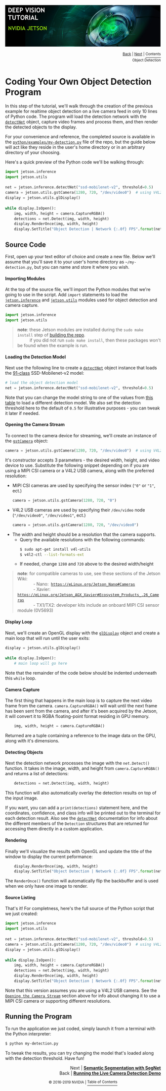 <img src="https://github.com/dusty-nv/jetson-inference/raw/master/docs/images/deep-vision-header.jpg">
<p align="right"><sup><a href="detectnet-camera-2.md">Back</a> | <a href="segnet-console-2.md">Next</a> | </sup><a href="../README.md#hello-ai-world"><sup>Contents</sup></a>
<br/>
<sup>Object Detection</sup></p>

# Coding Your Own Object Detection Program

In this step of the tutorial, we'll walk through the creation of the previous example for realtime object detection on a live camera feed in only 10 lines of Python code.  The program will load the detection network with the [`detectNet`](https://rawgit.com/dusty-nv/jetson-inference/python/docs/html/python/jetson.inference.html#detectNet) object, capture video frames and process them, and then render the detected objects to the display.

For your convenience and reference, the completed source is available in the [`python/examples/my-detection.py`](../python/examples/my-detection.py) file of the repo, but the guide below will act like they reside in the user's home directory or in an arbitrary directory of your choosing.  

Here's a quick preview of the Python code we'll be walking through:

``` python
import jetson.inference
import jetson.utils

net = jetson.inference.detectNet("ssd-mobilenet-v2", threshold=0.5)
camera = jetson.utils.gstCamera(1280, 720, "/dev/video0")  # using V4L2
display = jetson.utils.glDisplay()

while display.IsOpen():
	img, width, height = camera.CaptureRGBA()
	detections = net.Detect(img, width, height)
	display.RenderOnce(img, width, height)
	display.SetTitle("Object Detection | Network {:.0f} FPS".format(net.GetNetworkFPS()))
```

## Source Code

First, open up your text editor of choice and create a new file.  Below we'll assume that you'll save it to your user's home directory as `~/my-detection.py`, but you can name and store it where you wish.

#### Importing Modules

At the top of the source file, we'll import the Python modules that we're going to use in the script.  Add `import` statements to load the [`jetson.inference`](https://rawgit.com/dusty-nv/jetson-inference/python/docs/html/python/jetson.inference.html) and [`jetson.utils`](https://rawgit.com/dusty-nv/jetson-inference/python/docs/html/python/jetson.utils.html) modules used for object detection and camera capture.

``` python
import jetson.inference
import jetson.utils
```

> **note**:  these Jetson modules are installed during the `sudo make install` step of [building the repo](building-repo-2.md#compiling-the-project).  
> &nbsp;&nbsp;&nbsp;&nbsp;&nbsp;&nbsp;&nbsp;&nbsp;&nbsp;&nbsp;if you did not run `sudo make install`, then these packages won't be found when the example is run.  

#### Loading the Detection Model

Next use the following line to create a [`detectNet`](https://rawgit.com/dusty-nv/jetson-inference/python/docs/html/python/jetson.inference.html#detectNet) object instance that loads the [91-class](../data/networks/ssd_coco_labels.txt) SSD-Mobilenet-v2 model:

``` python
# load the object detection model
net = jetson.inference.detectNet("ssd-mobilenet-v2", threshold=0.5)
```

Note that you can change the model string to one of the values from [this table](detectnet-console-2.md#pre-trained-detection-models-available) to load a different detection model.  We also set the detection threshold here to the default of `0.5` for illustrative purposes - you can tweak it later if needed.

#### Opening the Camera Stream

To connect to the camera device for streaming, we'll create an instance of the [`gstCamera`](https://rawgit.com/dusty-nv/jetson-inference/pytorch/docs/html/python/jetson.utils.html#gstCamera) object:

``` python
camera = jetson.utils.gstCamera(1280, 720, "/dev/video0")  # using V4L2
```

It's constructor accepts 3 parameters - the desired width, height, and video device to use.  Substitute the following snippet depending on if you are using a MIPI CSI camera or a V4L2 USB camera, along with the preferred resolution:

- MIPI CSI cameras are used by specifying the sensor index (`"0"` or `"1"`, ect.)  
	``` python
	camera = jetson.utils.gstCamera(1280, 720, "0")
	```
- V4L2 USB cameras are used by specifying their `/dev/video` node (`"/dev/video0"`, `"/dev/video1"`, ect.)  
	``` python
	camera = jetson.utils.gstCamera(1280, 720, "/dev/video0")
	```
- The width and height should be a resolution that the camera supports.
     - Query the available resolutions with the following commands:  
          ``` bash
          $ sudo apt-get install v4l-utils
          $ v4l2-ctl --list-formats-ext
          ```
	- If needed, change `1280` and `720` above to the desired width/height

> **note**:  for compatible cameras to use, see these sections of the Jetson Wiki: <br/>
> &nbsp;&nbsp;&nbsp;&nbsp;&nbsp;&nbsp;&nbsp;&nbsp;&nbsp;&nbsp;&nbsp;&nbsp;&nbsp;- Nano:&nbsp;&nbsp;[`https://eLinux.org/Jetson_Nano#Cameras`](https://elinux.org/Jetson_Nano#Cameras) <br/>
> &nbsp;&nbsp;&nbsp;&nbsp;&nbsp;&nbsp;&nbsp;&nbsp;&nbsp;&nbsp;&nbsp;&nbsp;&nbsp;- Xavier:  [`https://eLinux.org/Jetson_AGX_Xavier#Ecosystem_Products_.26_Cameras`](https://elinux.org/Jetson_AGX_Xavier#Ecosystem_Products_.26_Cameras) <br/>
> &nbsp;&nbsp;&nbsp;&nbsp;&nbsp;&nbsp;&nbsp;&nbsp;&nbsp;&nbsp;&nbsp;&nbsp;&nbsp;- TX1/TX2:  developer kits include an onboard MIPI CSI sensor module (0V5693)<br/>

#### Display Loop

Next, we'll create an OpenGL display with the [`glDisplay`](https://rawgit.com/dusty-nv/jetson-inference/pytorch/docs/html/python/jetson.utils.html#glDisplay) object and create a main loop that will run until the user exits:

``` python
display = jetson.utils.glDisplay()

while display.IsOpen():
	# main loop will go here
```

Note that the remainder of the code below should be indented underneath this `while` loop.

#### Camera Capture

The first thing that happens in the main loop is to capture the next video frame from the camera.  `camera.CaptureRGBA()` will wait until the next frame has been sent from the camera, and after it's been acquired by the Jetson, it will convert it to RGBA floating-point format residing in GPU memory.

``` python
	img, width, height = camera.CaptureRGBA()
```

Returned are a tuple containing a reference to the image data on the GPU, along with it's dimensions.

#### Detecting Objects

Next the detection network processes the image with the `net.Detect()` function.  It takes in the image, width, and height from `camera.CaptureRGBA()` and returns a list of detections:

``` python
	detections = net.Detect(img, width, height)
```

This function will also automatically overlay the detection results on top of the input image.

If you want, you can add a `print(detections)` statement here, and the coordinates, confidence, and class info will be printed out to the terminal for each detection result.  Also see the [`detectNet`](https://rawgit.com/dusty-nv/jetson-inference/python/docs/html/python/jetson.inference.html#detectNet) documentation for info about the different members of the `Detection` structures that are returned for accessing them directly in a custom application.

#### Rendering

Finally we'll visualize the results with OpenGL and update the title of the window to display the current peformance:

``` python
	display.RenderOnce(img, width, height)
	display.SetTitle("Object Detection | Network {:.0f} FPS".format(net.GetNetworkFPS()))
```

The `RenderOnce()` function will automatically flip the backbuffer and is used when we only have one image to render.

#### Source Listing

That's it!  For completness, here's the full source of the Python script that we just created:

``` python
import jetson.inference
import jetson.utils

net = jetson.inference.detectNet("ssd-mobilenet-v2", threshold=0.5)
camera = jetson.utils.gstCamera(1280, 720, "/dev/video0")  # using V4L2
display = jetson.utils.glDisplay()

while display.IsOpen():
	img, width, height = camera.CaptureRGBA()
	detections = net.Detect(img, width, height)
	display.RenderOnce(img, width, height)
	display.SetTitle("Object Detection | Network {:.0f} FPS".format(net.GetNetworkFPS()))
```

Note that this version assumes you are using a V4L2 USB camera.  See the [`Opening the Camera Stream`](#opening-the-camera-stream) section above for info about changing it to use a MIPI CSI camera or supporting different resolutions.

## Running the Program

To run the application we just coded, simply launch it from a terminal with the Python interpreter:

``` bash
$ python my-detection.py
```

To tweak the results, you can try changing the model that's loaded along with the detection threshold.  Have fun!

<p align="right">Next | <b><a href="segnet-console-2.md">Semantic Segmentation with SegNet</a></b>
<br/>
Back | <b><a href="detectnet-camera-2.md">Running the Live Camera Detection Demo</a></p>
</b><p align="center"><sup>© 2016-2019 NVIDIA | </sup><a href="../README.md#hello-ai-world"><sup>Table of Contents</sup></a></p>

